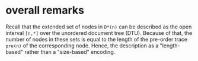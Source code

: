 
<!-- ======================================================================= -->
# overall remarks

Recall that the extended set of nodes in `D*(n)` can be described as the open
interval `[n,*]` over the unordered document tree (DTU). Because of that, the
number of nodes in these sets is equal to the length of the pre-order trace
`pre(n)` of the corresponding node. Hence, the description as a "length-based"
rather than a "size-based" encoding.
